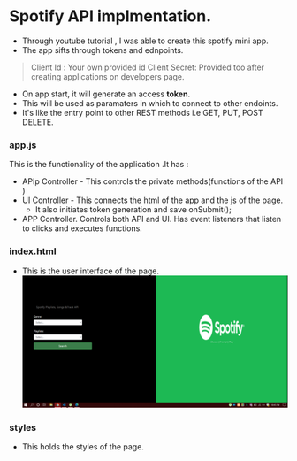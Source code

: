 # Spotify API implmentation.

- Through youtube tutorial , I was able to create this spotify mini app.
- The app sifts through tokens and ednpoints.

> Client Id : Your own provided id 
> Client Secret: Provided too after creating applications on developers page.

- On app start, it will generate an access **token**. 
- This will be used as paramaters in which to connect to other endoints.
- It's like the entry point to other REST methods i.e  GET, PUT, POST DELETE.

### app.js
This is the functionality of the application .It has :
- APIp Controller - This controls the private methods(functions of the API )
- UI Controller - This connects the html of the app and the js of the page. 
    - It also initiates token generation and save onSubmit();
- APP Controller. Controls both API and UI. Has event listeners that listen to clicks and executes functions.


### index.html
- This is the user interface of the page.
![expected_image](images/capture.PNG)

### styles
- This holds the styles of the page.
